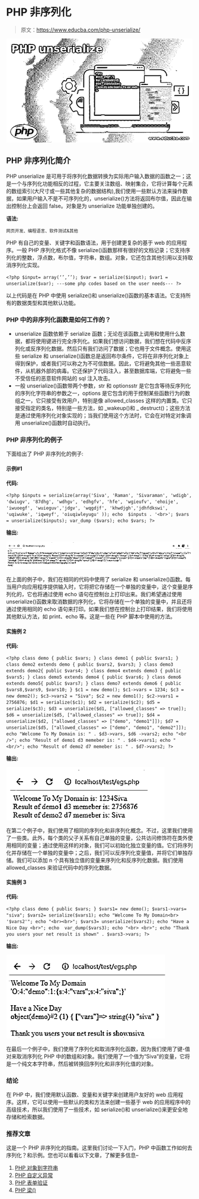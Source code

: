 # PHP 非序列化

> 原文：<https://www.educba.com/php-unserialize/>

![PHP unserialize](img/13c973f60a45ab08044698db1e3f7aba.png)



## PHP 非序列化简介

PHP unserialize 是可用于将序列化数据转换为实际用户输入数据的函数之一；这是一个与序列化功能相反的过程，它主要关注数组、映射集合，它将计算每个元素的数组索引(大尺寸或一些其他复杂的数据结构),我们使用一些默认方法来操作数据，如果用户输入不是不可序列化的，unserialize()方法将返回布尔值，因此在输出控制台上会返回 false。对象是为 unserialize 功能单独创建的。

**语法:**

<small>网页开发、编程语言、软件测试&其他</small>

PHP 有自己的变量、关键字和函数语法，用于创建更复杂的基于 web 的应用程序。一般 PHP 序列化格式不像 serialize()函数那样有很好的文档记录；它支持序列化的整数，浮点数，布尔值，字符串，数组。对象，它还包含其他引用以支持取消序列化实现。

`<?php
$input= array(‘’,’’);
$var = serialize($input);
$var1 = unserialize($var);
---some php codes based on the user needs---
?>`

以上代码是在 PHP 中使用 serialize()和 unserialize()函数的基本语法。它支持所有的数据类型和其他默认功能。

### PHP 中的非序列化函数是如何工作的？

*   unserialize 函数依赖于 serialize 函数；无论在该函数上调用和使用什么数据，都将使用键进行完全序列化。如果我们想访问数据，我们想在代码中反序列化或反序列化数据。然后只有我们访问了数据；它也用于文件概念。使用这些 serialize 和 unserialize()函数总是返回布尔条件，它将在非序列化对象上得到保护，或者我们可以称之为不可信数据。因此，它将避免其他一些恶意软件，从机器外部的病毒。它还保护了代码注入，甚至数据库端，它将避免一些不受信任的恶意软件网站的 sql 注入攻击。
*   一般 unserialize()函数带两个参数，str 和 optionsstr 是它包含等待反序列化的序列化字符串的参数之一，options 是它包含的用于控制某些函数行为的数组之一，它只接受有效用户，特别是像 allowed_classes 这样的内置类。它只接受指定的类名，特别是一些方法，如 _wakeup()和 _ destruct()；这些方法是通过使用序列化对象实现的；当我们使用这个方法时，它会在对特定对象调用 unserialize()函数时自动执行。

### PHP 非序列化的例子

下面给出了 PHP 非序列化的例子:

#### 示例#1

**代码:**

`<?php
$inputs = serialize(array('Siva', 'Raman', 'Sivaraman', 'wdigb', 'dwiugv', '87dhg', 'wdhgv', 'edhgfv', 'hfe', 'wgieufv', 'ehoije', 'iwuoegf', 'wuieguv','jdgv', 'wqgdjf', 'khwdjgh','jdhfdkswi', 'uqiwuke', 'iqweyf', 'oiuqiwleyugu' ));
echo  $inputs . '<br>';
$vars = unserialize($inputs);
var_dump ($vars);
echo $vars;
?>`

**输出:**

![PHP unserailize 1](img/058f123c434bcdc51711372775cf7ef7.png)



在上面的例子中，我们在相同的代码中使用了 serialize 和 unserialize()函数。每当用户向应用程序提供输入时，它将把它存储在一个单独的变量中，这个变量是序列化的，它也将通过使用 echo 语句在控制台上打印出来。我们希望通过使用 unserialize()函数来取消数据的序列化，它将存储在一个单独的变量中，并且还将通过使用相同的 echo 语句来打印。如果我们想在控制台上打印结果，我们将使用其他默认方法，如 print、echo 等。这是一些在 PHP 脚本中使用的方法。

#### 实施例 2

**代码:**

`<?php
class demo {
public $vars;
}
class demo1 {
public $vars1;
}
class demo2 extends demo {
public $vars2, $vars3;
}
class demo3 extends demo2{
public $vars4;
}
class demo4 extends demo3 {
public $vars5;
}
class demo5 extends demo4 {
public $vars6;
}
class demo6 extends demo5{
public $vars7;
}
class demo7 extends demo6 {
public $vars8,$vars9, $vars10;
}
$c1 = new demo();
$c1->vars = 1234;
$c3 = new demo2();
$c3->vars2 = "Siva";
$c2 = new demo1();
$c2->vars1 = 2756876;
$d1 = serialize($c1);
$d2 = serialize($c2);
$d5 = serialize($c3);
$d3 = unserialize($d1, ["allowed_classes" => true]);
$d6 = unserialize($d5, ["allowed_classes" => true]);
$d4 = unserialize($d2, ["allowed_classes" => ["demo", "demo1"]]);
$d7 = unserialize($d5, ["allowed_classes" => ["demo", "demo1", "demo2"]]);
echo "Welcome To My Domain is: " . $d3->vars, $d6 ->vars2;
echo "<br />";
echo "Result of demo1 d3 memeber is: " . $d4->vars1;
echo "<br/>";
echo "Result of demo2 d7 memeber is: " . $d7->vars2;
?>`

**输出:**

![we used additionally some classes](img/2ed150ad29b09fd626dbbeefdc56aac2.png)



在第二个例子中，我们使用了相同的序列化和非序列化概念。不过，这里我们使用了一些类。此外，每个类的父子关系有自己单独的变量，公共访问修饰符在类外使用相同的变量；通过使用这样的对象，我们可以初始化独立变量的值。它们将序列化并存储在一个单独的变量中；之后，我们可以反序列化变量值，并将它们单独存储。我们可以添加 n 个具有独立值的变量来序列化和反序列化数据。我们使用 allowed_classes 来验证代码中的序列化数据。

#### 实施例 3

**代码:**

`<?php
class demo
{
public $vars;
}
$vars1= new demo();
$vars1->vars= "siva";
$vars2= serialize($vars1);
echo "Welcome To My Domain<br> '$vars2'";
echo "<br><br>";
$vars3= unserialize($vars2);
echo "Have a Nice Day <br>";
echo  var_dump($vars3);
echo "<br> <br>";
echo "Thank you users your net result is shown" . $vars3->vars;
?>`

**输出:**

![PHP unserailize 3](img/3a5c49ac427326709f3fe77bbfb3e8b6.png)



在最后一个例子中，我们使用了序列化和取消序列化函数，因为我们使用了键-值对来取消序列化 PHP 中的数组和对象。我们使用了一个值为“Siva”的变量，它将是一个纯文本字符串，然后被转换回序列化和非序列化值的对象。

### 结论

在 PHP 中，我们使用默认函数、变量和关键字来创建用户友好的 web 应用程序。这样，它可以使用一些默认的类和方法来创建一些基于 web 的应用程序中的高级技术，所以我们使用了一些技术，如 serialize()和 unserialize()来更安全地存储和检索数据。

### 推荐文章

这是一个 PHP 非序列化的指南。这里我们讨论一下入门，PHP 中函数工作如何去序列化？和示例。您也可以看看以下文章，了解更多信息–

1.  [PHP 对象到字符串](https://www.educba.com/php-object-to-string/)
2.  [PHP 自定义异常](https://www.educba.com/php-custom-exception/)
3.  [PHP 表单验证](https://www.educba.com/php-form-validation/)
4.  [PHP 梁()](https://www.educba.com/php-strlen/)





